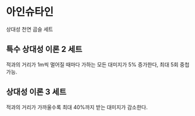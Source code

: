 # 아인슈타인

상대성 천연 곱슬 세트

## 특수 상대성 이론 2 세트

적과의 거리가 1m씩 멀어질 때마다 가하는 모든 대미지가 5% 증가한다, 최대 5회 중첩 가능.

## 상대성 이론 3 세트

적과의 거리가 가까울수록 최대 40%까지 받는 대미지가 감소한다.
